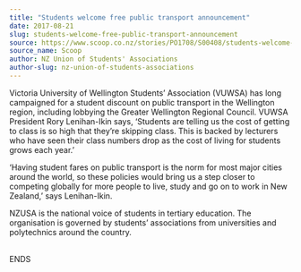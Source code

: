```yaml
---
title: "Students welcome free public transport announcement"
date: 2017-08-21
slug: students-welcome-free-public-transport-announcement
source: https://www.scoop.co.nz/stories/PO1708/S00408/students-welcome-free-public-transport-announcement.htm
source_name: Scoop
author: NZ Union of Students' Associations
author-slug: nz-union-of-students-associations
---
```


<p>Victoria University of Wellington
Students’ Association (VUWSA) has long campaigned for a
student discount on public transport in the Wellington
region, including lobbying the Greater Wellington Regional
Council. VUWSA President Rory Lenihan-Ikin says, ‘Students
are telling us the cost of getting to class is so high that
they’re skipping class. This is backed by lecturers who
have seen their class numbers drop as the cost of living for
students grows each year.’</p>

<p>‘Having student fares on
public transport is the norm for most major cities around
the world, so these policies would bring us a step closer to
competing globally for more people to live, study and go on
to work in New Zealand,’ says Lenihan-Ikin.</p>

<p>NZUSA is the
national voice of students in tertiary education. The
organisation is governed by students’ associations from
universities and polytechnics around the
country.</p>

<p><br>ENDS</p>

<p></p>